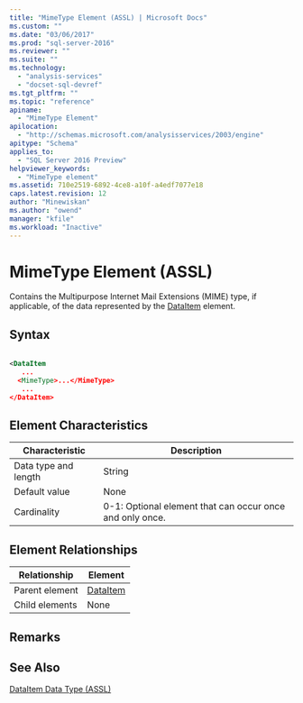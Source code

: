 ```yaml
---
title: "MimeType Element (ASSL) | Microsoft Docs"
ms.custom: ""
ms.date: "03/06/2017"
ms.prod: "sql-server-2016"
ms.reviewer: ""
ms.suite: ""
ms.technology: 
  - "analysis-services"
  - "docset-sql-devref"
ms.tgt_pltfrm: ""
ms.topic: "reference"
apiname: 
  - "MimeType Element"
apilocation: 
  - "http://schemas.microsoft.com/analysisservices/2003/engine"
apitype: "Schema"
applies_to: 
  - "SQL Server 2016 Preview"
helpviewer_keywords: 
  - "MimeType element"
ms.assetid: 710e2519-6892-4ce8-a10f-a4edf7077e18
caps.latest.revision: 12
author: "Minewiskan"
ms.author: "owend"
manager: "kfile"
ms.workload: "Inactive"
---
```

# MimeType Element (ASSL)
  Contains the Multipurpose Internet Mail Extensions (MIME) type, if applicable, of the data represented by the [DataItem](../../../analysis-services/scripting/data-type/dataitem-data-type-assl.md) element.  
  
## Syntax  
  
```xml  
  
<DataItem  
   ...  
  <MimeType>...</MimeType>  
   ...  
</DataItem>  
```  
  
## Element Characteristics  
  
|Characteristic|Description|  
|--------------------|-----------------|  
|Data type and length|String|  
|Default value|None|  
|Cardinality|0-1: Optional element that can occur once and only once.|  
  
## Element Relationships  
  
|Relationship|Element|  
|------------------|-------------|  
|Parent element|[DataItem](../../../analysis-services/scripting/data-type/dataitem-data-type-assl.md)|  
|Child elements|None|  
  
## Remarks  
  
## See Also  
 [DataItem Data Type &#40;ASSL&#41;](../../../analysis-services/scripting/data-type/dataitem-data-type-assl.md)  
  
  
